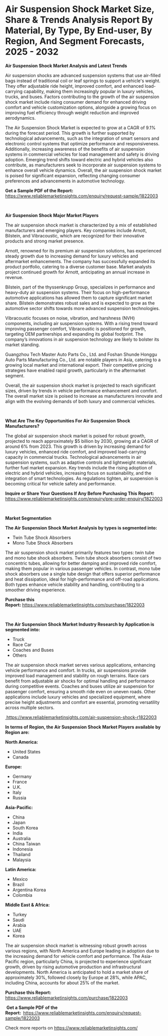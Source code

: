 <p><h1>Air Suspension Shock Market Size, Share & Trends Analysis Report By Material, By Type, By End-user, By Region, And Segment Forecasts, 2025 - 2032</h1></p><p><strong>Air Suspension Shock Market Analysis and Latest Trends</strong></p>
<p><p>Air suspension shocks are advanced suspension systems that use air-filled bags instead of traditional coil or leaf springs to support a vehicle's weight. They offer adjustable ride height, improved comfort, and enhanced load-carrying capability, making them increasingly popular in luxury vehicles, trucks, and buses. Factors contributing to the growth of the air suspension shock market include rising consumer demand for enhanced driving comfort and vehicle customization options, alongside a growing focus on improving fuel efficiency through weight reduction and improved aerodynamics.</p><p>The Air Suspension Shock Market is expected to grow at a CAGR of 9.1% during the forecast period. This growth is further supported by technological advancements, such as the integration of smart sensors and electronic control systems that optimize performance and responsiveness. Additionally, increasing awareness of the benefits of air suspension systems in commercial vehicles for load management and safety is driving adoption. Emerging trend shifts toward electric and hybrid vehicles also contribute, as manufacturers seek to incorporate air suspension systems to enhance overall vehicle dynamics. Overall, the air suspension shock market is poised for significant expansion, reflecting changing consumer preferences and advancements in automotive technology.</p></p>
<p><strong>Get a Sample PDF of the Report:&nbsp;</strong> <a href="https://www.reliablemarketinsights.com/enquiry/request-sample/1822003?utm_campaign=1166&utm_medium=2&utm_source=Github&utm_content=ia&utm_term=18022025&utm_id=air-suspension-shock">https://www.reliablemarketinsights.com/enquiry/request-sample/1822003</a></p>
<p>&nbsp;</p>
<p><strong>Air Suspension Shock Major Market Players</strong></p>
<p><p>The air suspension shock market is characterized by a mix of established manufacturers and emerging players. Key companies include Arnott, Bilstein, and Vibracoustic, which are recognized for their innovative products and strong market presence. </p><p>Arnott, renowned for its premium air suspension solutions, has experienced steady growth due to increasing demand for luxury vehicles and aftermarket enhancements. The company has successfully expanded its product portfolio, catering to a diverse customer base. Market analysts project continued growth for Arnott, anticipating an annual increase in revenue.</p><p>Bilstein, part of the thyssenkrupp Group, specializes in performance and heavy-duty air suspension systems. Their focus on high-performance automotive applications has allowed them to capture significant market share. Bilstein demonstrates robust sales and is expected to grow as the automotive sector shifts towards more advanced suspension technologies.</p><p>Vibracoustic focuses on noise, vibration, and harshness (NVH) components, including air suspension systems. With a rising trend toward improving passenger comfort, Vibracoustic is positioned for growth, targeting OEM partnerships and expanding its global footprint. The company’s innovations in air suspension technology are likely to bolster its market standing.</p><p>Guangzhou Tech Master Auto Parts Co., Ltd. and Foshan Shunde Honggu Auto Parts Manufacturing Co., Ltd. are notable players in Asia, catering to a growing local market and international export. Their competitive pricing strategies have enabled rapid growth, particularly in the aftermarket segment.</p><p>Overall, the air suspension shock market is projected to reach significant sizes, driven by trends in vehicle performance enhancement and comfort. The overall market size is poised to increase as manufacturers innovate and align with the evolving demands of both luxury and commercial vehicles.</p></p>
<p>&nbsp;</p>
<p><strong>What Are The Key Opportunities For Air Suspension Shock Manufacturers?</strong></p>
<p><p>The global air suspension shock market is poised for robust growth, projected to reach approximately $5 billion by 2030, growing at a CAGR of around 6% from 2023. This growth is driven by increasing demand for luxury vehicles, enhanced ride comfort, and improved load-carrying capacity in commercial trucks. Technological advancements in air suspension systems, such as adaptive controls and lightweight materials, further fuel market expansion. Key trends include the rising adoption of electric and hybrid vehicles, increasing focus on sustainability, and the integration of smart technologies. As regulations tighten, air suspension is becoming critical for vehicle safety and performance.</p></p>
<p><strong>Inquire or Share Your Questions If Any Before Purchasing This Report:</strong> <a href="https://www.reliablemarketinsights.com/enquiry/pre-order-enquiry/1822003?utm_campaign=1166&utm_medium=2&utm_source=Github&utm_content=ia&utm_term=18022025&utm_id=air-suspension-shock">https://www.reliablemarketinsights.com/enquiry/pre-order-enquiry/1822003</a></p>
<p>&nbsp;</p>
<p><strong>Market Segmentation</strong></p>
<p><strong>The Air Suspension Shock Market Analysis by types is segmented into:</strong></p>
<p><ul><li>Twin Tube Shock Absorbers</li><li>Mono Tube Shock Absorbers</li></ul></p>
<p><p>The air suspension shock market primarily features two types: twin tube and mono tube shock absorbers. Twin tube shock absorbers consist of two concentric tubes, allowing for better damping and improved ride comfort, making them popular in various passenger vehicles. In contrast, mono tube shock absorbers use a single tube design that offers superior performance and heat dissipation, ideal for high-performance and off-road applications. Both types enhance vehicle stability and handling, contributing to a smoother driving experience.</p></p>
<p><strong>Purchase this Report:&nbsp;</strong><a href="https://www.reliablemarketinsights.com/purchase/1822003?utm_campaign=1166&utm_medium=2&utm_source=Github&utm_content=ia&utm_term=18022025&utm_id=air-suspension-shock">https://www.reliablemarketinsights.com/purchase/1822003</a></p>
<p>&nbsp;</p>
<p><strong>The Air Suspension Shock Market Industry Research by Application is segmented into:</strong></p>
<p><ul><li>Truck</li><li>Race Car</li><li>Coaches and Buses</li><li>Others</li></ul></p>
<p><p>The air suspension shock market serves various applications, enhancing vehicle performance and comfort. In trucks, air suspensions provide improved load management and stability on rough terrains. Race cars benefit from adjustable air shocks for optimal handling and performance during competitive events. Coaches and buses utilize air suspension for passenger comfort, ensuring a smooth ride even on uneven roads. Other applications include luxury vehicles and specialized equipment, where precise height adjustments and comfort are essential, promoting versatility across multiple sectors.</p></p>
<p><a href="https://www.reliablemarketinsights.com/air-suspension-shock-r1822003?utm_campaign=1166&utm_medium=2&utm_source=Github&utm_content=ia&utm_term=18022025&utm_id=air-suspension-shock">&nbsp;https://www.reliablemarketinsights.com/air-suspension-shock-r1822003</a></p>
<p><strong>In terms of Region, the Air Suspension Shock Market Players available by Region are:</strong></p>
<p>
    <p> <strong> North America: </strong>
        <ul>
            <li>United States</li>
            <li>Canada</li>
        </ul>
        </p> 
    <p> <strong> Europe: </strong>
        <ul>
            <li>Germany</li>
            <li>France</li>
            <li>U.K.</li>
            <li>Italy</li>
            <li>Russia</li>
        </ul>
        </p> 
    <p> <strong> Asia-Pacific: </strong>
        <ul>
            <li>China</li>
            <li>Japan</li>
            <li>South Korea</li>
            <li>India</li>
            <li>Australia</li>
            <li>China Taiwan</li>
            <li>Indonesia</li>
            <li>Thailand</li>
            <li>Malaysia</li>
        </ul>
        </p> 
    <p> <strong> Latin America: </strong>
        <ul>
            <li>Mexico</li>
            <li>Brazil</li>
            <li>Argentina Korea</li>
            <li>Colombia</li>
        </ul>
        </p> 
    <p> <strong> Middle East & Africa: </strong>
        <ul>
            <li>Turkey</li>
            <li>Saudi</li>
            <li>Arabia</li>
            <li>UAE</li>
            <li>Korea</li>
        </ul>
    </p>
    </p>
<p><p>The air suspension shock market is witnessing robust growth across various regions, with North America and Europe leading in adoption due to the increasing demand for vehicle comfort and performance. The Asia-Pacific region, particularly China, is projected to experience significant growth, driven by rising automotive production and infrastructural developments. North America is anticipated to hold a market share of approximately 30%, followed closely by Europe at 28%, while APAC, including China, accounts for about 25% of the market.</p></p>
<p><strong>Purchase this Report: </strong><a href="https://www.reliablemarketinsights.com/purchase/1822003?utm_campaign=1166&utm_medium=2&utm_source=Github&utm_content=ia&utm_term=18022025&utm_id=air-suspension-shock">https://www.reliablemarketinsights.com/purchase/1822003</a></p>
<p>&nbsp;<strong>Get a Sample PDF of the Report:&nbsp;&nbsp;</strong><a href="https://www.reliablemarketinsights.com/enquiry/request-sample/1822003?utm_campaign=1166&utm_medium=2&utm_source=Github&utm_content=ia&utm_term=18022025&utm_id=air-suspension-shock">https://www.reliablemarketinsights.com/enquiry/request-sample/1822003</a></p>
<p><strong></strong></p>
<p>Check more reports on <a href="https://www.reliablemarketinsights.com/?utm_campaign=1166&utm_medium=2&utm_source=Github&utm_content=ia&utm_term=18022025&utm_id=air-suspension-shock">https://www.reliablemarketinsights.com/</a></p>